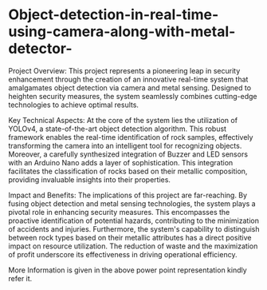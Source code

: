 # Object-detection-in-real-time-using-camera-along-with-metal-detector-
Project Overview:
This project represents a pioneering leap in security enhancement through the creation of an innovative real-time system that amalgamates object detection via camera and metal sensing. Designed to heighten security measures, the system seamlessly combines cutting-edge technologies to achieve optimal results.

Key Technical Aspects:
At the core of the system lies the utilization of YOLOv4, a state-of-the-art object detection algorithm. This robust framework enables the real-time identification of rock samples, effectively transforming the camera into an intelligent tool for recognizing objects. Moreover, a carefully synthesized integration of Buzzer and LED sensors with an Arduino Nano adds a layer of sophistication. This integration facilitates the classification of rocks based on their metallic composition, providing invaluable insights into their properties.

Impact and Benefits:
The implications of this project are far-reaching. By fusing object detection and metal sensing technologies, the system plays a pivotal role in enhancing security measures. This encompasses the proactive identification of potential hazards, contributing to the minimization of accidents and injuries. Furthermore, the system's capability to distinguish between rock types based on their metallic attributes has a direct positive impact on resource utilization. The reduction of waste and the maximization of profit underscore its effectiveness in driving operational efficiency.

More Information is given in the above power point representation kindly refer it.






